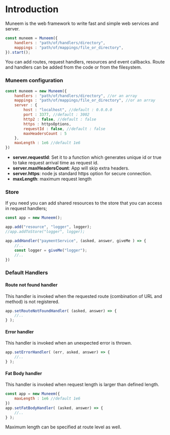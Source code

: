 # Introduction

Muneem is the web framework to write fast and simple web services and server.

```JavaScript
const muneem = Muneem({
    handlers : "path/of/handlers/directory",
    mappings : "path/of/mappings/file_or_directory",
}).start();
```

You can add routes, request handlers, resources and event callbacks. Route and handlers can be added from the code or from the filesystem.

### Muneem configuration 

```js
const muneem = new Muneem({
    handlers : "path/of/handlers/directory", //or an array
    mappings : "path/of/mappings/file_or_directory", //or an array
    server : {
        host : "localhost", //default : 0.0.0.0
        port : 3377, //default : 3002
        http2 : false, //default : false
        https : httpsOptions,
        requestId : false, //default : false
        maxHeadersCount : 5
    },
    maxLength : 1e6 //default 1e6
})
```

* **server.requestId**: Set it to a function which generates unique id or true to take request arrival time as request id.
* **server.maxHeadersCount**: App will skip extra headers.
* **server.https**: node js standard https option for secure connection.
* **maxLength**: maximum request length

### Store

If you need you can add shared resources to the store that you can access in request handlers;

```JavaScript
const app = new Muneem();

app.add("resource", "logger", logger);
//app.addToStore("logger", logger);

app.addHandler("paymentService", (asked, answer, giveMe ) => {
    //..
    const logger = giveMe("logger");
    //..
})
```

### Default Handlers

#### Route not found handler
This handler is invoked when the requested route (combination of URL and method) is not registered.

```JavaScript
app.setRouteNotFoundHandler( (asked, answer) => {
    //..
} );
```

#### Error handler
This handler is invoked when an unexpected error is thrown.

```JavaScript
app.setErrorHandler( (err, asked, answer) => {
    //..
} );
```

#### Fat Body handler
This handler is invoked when request length is larger than defined length.

```JavaScript
const app = new Muneem({
    maxLength : 1e6 //default 1e6
})
app.setFatBodyHandler( (asked, answer) => {
    //..
} );
```

Maximum length can be specified at route level as well.